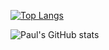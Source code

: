 

[![Top Langs](https://github-readme-stats.vercel.app/api/top-langs/?username=PaulRobson2002&layout=compact)](https://github.com/anuraghazra/github-readme-stats)

![Paul's GitHub stats](https://github-readme-stats.vercel.app/api?username=PaulRobson2002&show_icons=true&theme=dark)
